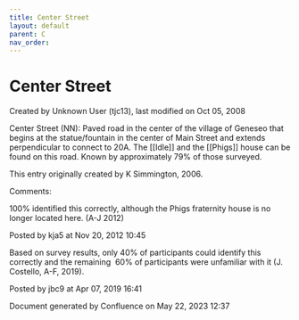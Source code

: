 ```yaml
---
title: Center Street
layout: default
parent: C
nav_order:
---
```


# Center Street

Created by  Unknown User (tjc13), last modified on Oct 05, 2008

Center Street (NN): Paved road in the center of the village of Geneseo that begins at the statue/fountain in the center of Main Street and extends perpendicular to connect to 20A. The [[Idle]] and the [[Phigs]] house can be found on this road. Known by approximately 79% of those surveyed.

This entry originally created by K Simmington, 2006.

Comments:

100% identified this correctly, although the Phigs fraternity house is no longer located here. (A-J 2012)

Posted by kja5 at Nov 20, 2012 10:45

Based on survey results, only 40% of participants could identify this correctly and the remaining  60% of participants were unfamiliar with it (J. Costello, A-F, 2019).

Posted by jbc9 at Apr 07, 2019 16:41

Document generated by Confluence on May 22, 2023 12:37



